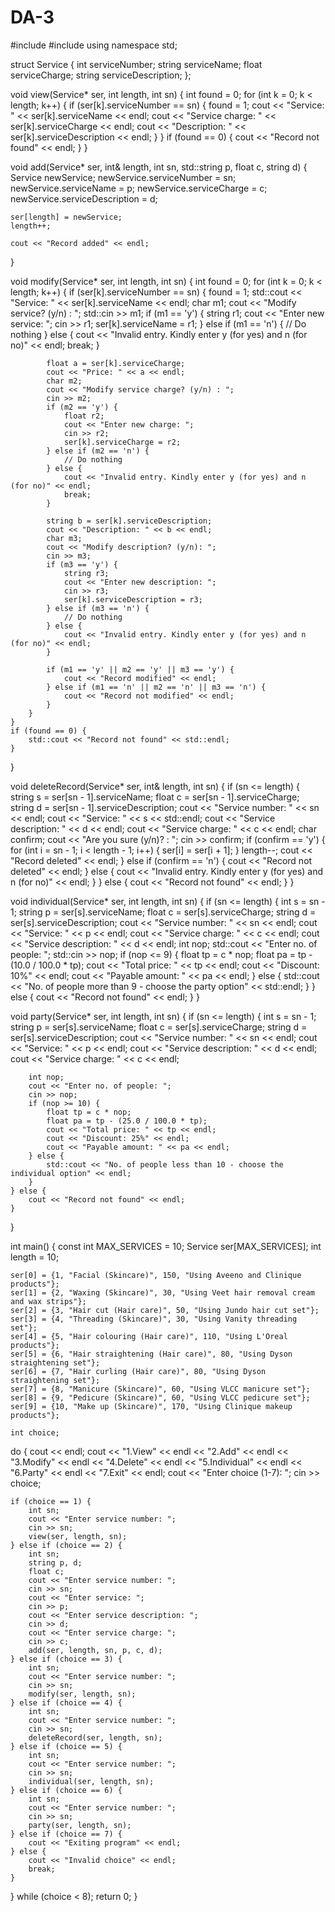 # DA-3
#include <iostream>
#include <string>
using namespace std;

struct Service {
    int serviceNumber;
    string serviceName;
    float serviceCharge;
    string serviceDescription;
};

void view(Service* ser, int length, int sn) {
    int found = 0;
    for (int k = 0; k < length; k++) {
        if (ser[k].serviceNumber == sn) {
            found = 1;
            cout << "Service: " << ser[k].serviceName << endl;
            cout << "Service charge: " << ser[k].serviceCharge << endl;
            cout << "Description: " << ser[k].serviceDescription << endl;
        }
    }
    if (found == 0) {
        cout << "Record not found" << endl;
    }
}

void add(Service* ser, int& length, int sn, std::string p, float c, string d) {
    Service newService;
    newService.serviceNumber = sn;
    newService.serviceName = p;
    newService.serviceCharge = c;
    newService.serviceDescription = d;

    ser[length] = newService;
    length++;

    cout << "Record added" << endl;
}

void modify(Service* ser, int length, int sn) {
    int found = 0;
    for (int k = 0; k < length; k++) {
        if (ser[k].serviceNumber == sn) {
            found = 1;
            std::cout << "Service: " << ser[k].serviceName << endl;
            char m1;
            cout << "Modify service? (y/n) : ";
            std::cin >> m1;
            if (m1 == 'y') {
                string r1;
                cout << "Enter new service: ";
                cin >> r1;
                ser[k].serviceName = r1;
            } else if (m1 == 'n') {
                // Do nothing
            } else {
                cout << "Invalid entry. Kindly enter y (for yes) and n (for no)" << endl;
                break;
            }

            float a = ser[k].serviceCharge;
            cout << "Price: " << a << endl;
            char m2;
            cout << "Modify service charge? (y/n) : ";
            cin >> m2;
            if (m2 == 'y') {
                float r2;
                cout << "Enter new charge: ";
                cin >> r2;
                ser[k].serviceCharge = r2;
            } else if (m2 == 'n') {
                // Do nothing
            } else {
                cout << "Invalid entry. Kindly enter y (for yes) and n (for no)" << endl;
                break;
            }

            string b = ser[k].serviceDescription;
            cout << "Description: " << b << endl;
            char m3;
            cout << "Modify description? (y/n): ";
            cin >> m3;
            if (m3 == 'y') {
                string r3;
                cout << "Enter new description: ";
                cin >> r3;
                ser[k].serviceDescription = r3;
            } else if (m3 == 'n') {
                // Do nothing
            } else {
                cout << "Invalid entry. Kindly enter y (for yes) and n (for no)" << endl;
            }

            if (m1 == 'y' || m2 == 'y' || m3 == 'y') {
                cout << "Record modified" << endl;
            } else if (m1 == 'n' || m2 == 'n' || m3 == 'n') {
                cout << "Record not modified" << endl;
            }
        }
    }
    if (found == 0) {
        std::cout << "Record not found" << std::endl;
    }
}

void deleteRecord(Service* ser, int& length, int sn) {
    if (sn <= length) {
        string s = ser[sn - 1].serviceName;
        float c = ser[sn - 1].serviceCharge;
        string d = ser[sn - 1].serviceDescription;
        cout << "Service number: " << sn << endl;
        cout << "Service: " << s << std::endl;
        cout << "Service description: " << d << endl;
        cout << "Service charge: " << c << endl;
        char confirm;
        cout << "Are you sure (y/n)? : ";
        cin >> confirm;
        if (confirm == 'y') {
            for (int i = sn - 1; i < length - 1; i++) {
                ser[i] = ser[i + 1];
            }
            length--;
            cout << "Record deleted" << endl;
        } else if (confirm == 'n') {
            cout << "Record not deleted" << endl;
        } else {
            cout << "Invalid entry. Kindly enter y (for yes) and n (for no)" << endl;
        }
    } else {
        cout << "Record not found" << endl;
    }
}

void individual(Service* ser, int length, int sn) {
    if (sn <= length) {
        int s = sn - 1;
        string p = ser[s].serviceName;
        float c = ser[s].serviceCharge;
        string d = ser[s].serviceDescription;
        cout << "Service number: " << sn << endl;
        cout << "Service: " << p << endl;
        cout << "Service charge: " << c << endl;
        cout << "Service description: " << d << endl;
        int nop;
        std::cout << "Enter no. of people: ";
        std::cin >> nop;
        if (nop <= 9) {
            float tp = c * nop;
            float pa = tp - (10.0 / 100.0 * tp);
            cout << "Total price: " << tp << endl;
            cout << "Discount: 10%" << endl;
            cout << "Payable amount: " << pa << endl;
        } else {
            std::cout << "No. of people more than 9 - choose the party option" << std::endl;
        }
    } else {
        cout << "Record not found" << endl;
    }
}

void party(Service* ser, int length, int sn) {
    if (sn <= length) {
        int s = sn - 1;
        string p = ser[s].serviceName;
        float c = ser[s].serviceCharge;
        string d = ser[s].serviceDescription;
        cout << "Service number: " << sn << endl;
        cout << "Service: " << p << endl;
        cout << "Service description: " << d << endl;
        cout << "Service charge: " << c << endl;

        int nop;
        cout << "Enter no. of people: ";
        cin >> nop;
        if (nop >= 10) {
            float tp = c * nop;
            float pa = tp - (25.0 / 100.0 * tp);
            cout << "Total price: " << tp << endl;
            cout << "Discount: 25%" << endl;
            cout << "Payable amount: " << pa << endl;
        } else {
            std::cout << "No. of people less than 10 - choose the individual option" << endl;
        }
    } else {
        cout << "Record not found" << endl;
    }
}

int main() {
    const int MAX_SERVICES = 10; 
    Service ser[MAX_SERVICES];
    int length = 10;

    ser[0] = {1, "Facial (Skincare)", 150, "Using Aveeno and Clinique products"};
    ser[1] = {2, "Waxing (Skincare)", 30, "Using Veet hair removal cream and wax strips"};
    ser[2] = {3, "Hair cut (Hair care)", 50, "Using Jundo hair cut set"};
    ser[3] = {4, "Threading (Skincare)", 30, "Using Vanity threading set"};
    ser[4] = {5, "Hair colouring (Hair care)", 110, "Using L'Oreal products"};
    ser[5] = {6, "Hair straightening (Hair care)", 80, "Using Dyson straightening set"};
    ser[6] = {7, "Hair curling (Hair care)", 80, "Using Dyson straightening set"};
    ser[7] = {8, "Manicure (Skincare)", 60, "Using VLCC manicure set"};
    ser[8] = {9, "Pedicure (Skincare)", 60, "Using VLCC pedicure set"};
    ser[9] = {10, "Make up (Skincare)", 170, "Using Clinique makeup products"};

    int choice;
do {
    cout << endl;
    cout << "1.View" << endl << "2.Add" << endl << "3.Modify" << endl << "4.Delete" << endl << "5.Individual" << endl << "6.Party" << endl << "7.Exit" << endl;
    cout << "Enter choice (1-7): ";
    cin >> choice;

    if (choice == 1) {
        int sn;
        cout << "Enter service number: ";
        cin >> sn;
        view(ser, length, sn);
    } else if (choice == 2) {
        int sn;
        string p, d;
        float c;
        cout << "Enter service number: ";
        cin >> sn;
        cout << "Enter service: ";
        cin >> p;
        cout << "Enter service description: ";
        cin >> d;
        cout << "Enter service charge: ";
        cin >> c;
        add(ser, length, sn, p, c, d);
    } else if (choice == 3) {
        int sn;
        cout << "Enter service number: ";
        cin >> sn;
        modify(ser, length, sn);
    } else if (choice == 4) {
        int sn;
        cout << "Enter service number: ";
        cin >> sn;
        deleteRecord(ser, length, sn);
    } else if (choice == 5) {
        int sn;
        cout << "Enter service number: ";
        cin >> sn;
        individual(ser, length, sn);
    } else if (choice == 6) {
        int sn;
        cout << "Enter service number: ";
        cin >> sn;
        party(ser, length, sn);
    } else if (choice == 7) {
        cout << "Exiting program" << endl;
    } else {
        cout << "Invalid choice" << endl;
        break;
    }
} while (choice < 8);
return 0;
}
